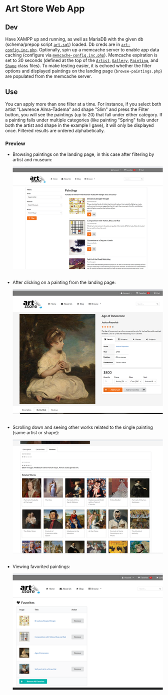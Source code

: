 # Art Store Web App

## Dev

Have XAMPP up and running, as well as MariaDB with the given db (schema/prepop script [`art.sql`](db/art.sql)) loaded. Db creds are in [`art-config.inc.php`](includes/art-config.inc.php).  Optionally, spin up a memcache server to enable app data caching (configure via [`memcache-config.inc.php`](includes/memcache-config.inc.php)).  Memcache expiration is set to 30 seconds (defined at the top of the [`Artist`](includes/Artist.class.php), [`Gallery`](includes/Gallery.class.php), [`Painting`](includes/Painting.class.php), and [`Shape`](includes/Shape.class.php) class files).  To make testing easier, it is echoed whether the filter options and displayed paintings on the landing page (`browse-paintings.php`) are populated from the memcache server.

## Use

You can apply more than one filter at a time.  For instance, if you select both artist "Lawrence Alma-Tadema" and shape "Slim" and press the Filter button, you will see the paintings (up to 20) that fall under either category.  If a painting falls under multiple categories (like painting "Spring" falls under both the artist and shape in the example I gave), it will only be displayed once.  Filtered results are ordered alphabetically.

### Preview


- Browsing paintings on the landing page, in this case after filtering by artist and museum:

  ![Filtering Paintings on the Landing Page](images/screenshots/filteringPaintingsOnTheLandingPage.png)
  &nbsp;

- After clicking on a painting from the landing page:

  ![Viewing a Single Painting](images/screenshots/viewingASinglePainting.png)
  &nbsp;

- Scrolling down and seeing other works related to the single painting (same artist or shape):

  ![Viewing Related Works](images/screenshots/viewingRelatedWorks.png)
  &nbsp;

- Viewing favorited paintings:

  ![Viewing Favorites](images/screenshots/viewingFavorites.png)